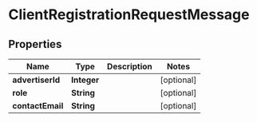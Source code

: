 

# ClientRegistrationRequestMessage

## Properties

Name | Type | Description | Notes
------------ | ------------- | ------------- | -------------
**advertiserId** | **Integer** |  |  [optional]
**role** | **String** |  |  [optional]
**contactEmail** | **String** |  |  [optional]



